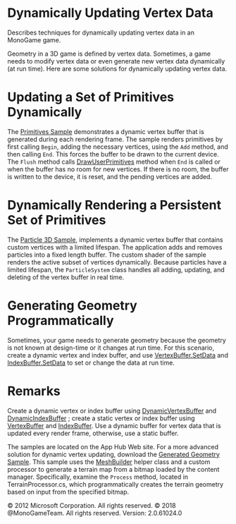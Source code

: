 ﻿

# Dynamically Updating Vertex Data

Describes techniques for dynamically updating vertex data in an MonoGame game.

Geometry in a 3D game is defined by vertex data. Sometimes, a game needs to modify vertex data or even generate new vertex data dynamically (at run time). Here are some solutions for dynamically updating vertex data.

# Updating a Set of Primitives Dynamically

The [Primitives Sample](http://go.microsoft.com/fwlink/?LinkId=93003) demonstrates a dynamic vertex buffer that is generated during each rendering frame. The sample renders primitives by first calling `Begin`, adding the necessary vertices, using the `Add` method, and then calling `End`. This forces the buffer to be drawn to the current device. The `Flush` method calls [DrawUserPrimitives](O_M_Microsoft_Xna_Framework_Graphics_GraphicsDevice_DrawUserPrimitives.md) method when `End` is called or when the buffer has no room for new vertices. If there is no room, the buffer is written to the device, it is reset, and the pending vertices are added.

# Dynamically Rendering a Persistent Set of Primitives

The [Particle 3D Sample](http://go.microsoft.com/fwlink/?LinkId=93004), implements a dynamic vertex buffer that contains custom vertices with a limited lifespan. The application adds and removes particles into a fixed length buffer. The custom shader of the sample renders the active subset of vertices dynamically. Because particles have a limited lifespan, the `ParticleSystem` class handles all adding, updating, and deleting of the vertex buffer in real time.

# Generating Geometry Programmatically

Sometimes, your game needs to generate geometry because the geometry is not known at design-time or it changes at run time. For this scenario, create a dynamic vertex and index buffer, and use [VertexBuffer.SetData](O_M_Microsoft_Xna_Framework_Graphics_VertexBuffer_SetData.md) and [IndexBuffer.SetData](O_M_Microsoft_Xna_Framework_Graphics_IndexBuffer_SetData.md) to set or change the data at run time.

# Remarks

Create a dynamic vertex or index buffer using [DynamicVertexBuffer](T_Microsoft_Xna_Framework_Graphics_DynamicVertexBuffer.md) and [DynamicIndexBuffer](T_Microsoft_Xna_Framework_Graphics_DynamicIndexBuffer.md) ; create a static vertex or index buffer using [VertexBuffer](T_Microsoft_Xna_Framework_Graphics_VertexBuffer.md) and [IndexBuffer](T_Microsoft_Xna_Framework_Graphics_IndexBuffer.md). Use a dynamic buffer for vertex data that is updated every render frame, otherwise, use a static buffer.

The samples are located on the App Hub Web site. For a more advanced solution for dynamic vertex updating, download the [Generated Geometry Sample](http://go.microsoft.com/fwlink/?LinkId=93007). This sample uses the [MeshBuilder](T_Microsoft_Xna_Framework_Content_Pipeline_Graphics_MeshBuilder.md) helper class and a custom processor to generate a terrain map from a bitmap loaded by the content manager. Specifically, examine the `Process` method, located in TerrainProcessor.cs, which programmatically creates the terrain geometry based on input from the specified bitmap.

© 2012 Microsoft Corporation. All rights reserved. 
© 2018 @MonoGameTeam. All rights reserved. 
Version: 2.0.61024.0
